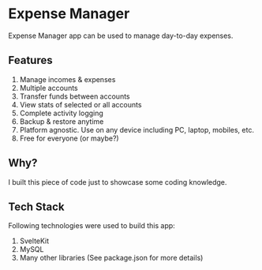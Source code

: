 # Expense Manager

Expense Manager app can be used to manage day-to-day expenses.

## Features

1. Manage incomes & expenses
2. Multiple accounts
3. Transfer funds between accounts
4. View stats of selected or all accounts
5. Complete activity logging
6. Backup & restore anytime
7. Platform agnostic. Use on any device including PC, laptop, mobiles, etc.
8. Free for everyone (or maybe?)

## Why?

I built this piece of code just to showcase some coding knowledge.

## Tech Stack

Following technologies were used to build this app:

1. SvelteKit
2. MySQL
3. Many other libraries (See package.json for more details)
